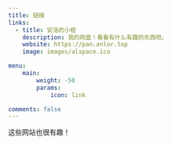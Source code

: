 ```yaml
---
title: 链接
links:
  - title: 安洛的小柜
    description: 我的网盘！看看有什么有趣的东西吧。
    website: https://pan.anlor.top
    image: images/alspace.ico

menu:
    main: 
        weight: -50
        params:
            icon: link

comments: false
---
```

这些网站也很有趣！